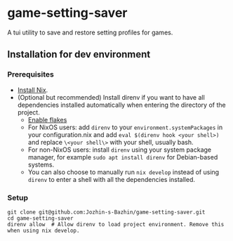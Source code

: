 # game-setting-saver
A tui utility to save and restore setting profiles for games.

## Installation for dev environment
### Prerequisites
- [Install Nix](https://nixos.org/download.html).
- (Optional but recommended) Install direnv if you want to have all dependencies installed automatically when entering the directory of the project.
  - [Enable flakes](https://nixos.wiki/wiki/Flakes)
  - For NixOS users: add `direnv` to your `environment.systemPackages` in your configuration.nix and add `eval $(direnv hook <your shell>)` and replace `\<your shell\>` with your shell, usually bash.
  - For non-NixOS users: install `direnv` using your system package manager, for example `sudo apt install direnv` for Debian-based systems.
  - You can also choose to manually run `nix develop` instead of using `direnv` to enter a shell with all the dependencies installed.

### Setup
```
git clone git@github.com:Jozhin-s-Bazhin/game-setting-saver.git
cd game-setting-saver
direnv allow  # Allow direnv to load project environment. Remove this when using nix develop.
```
